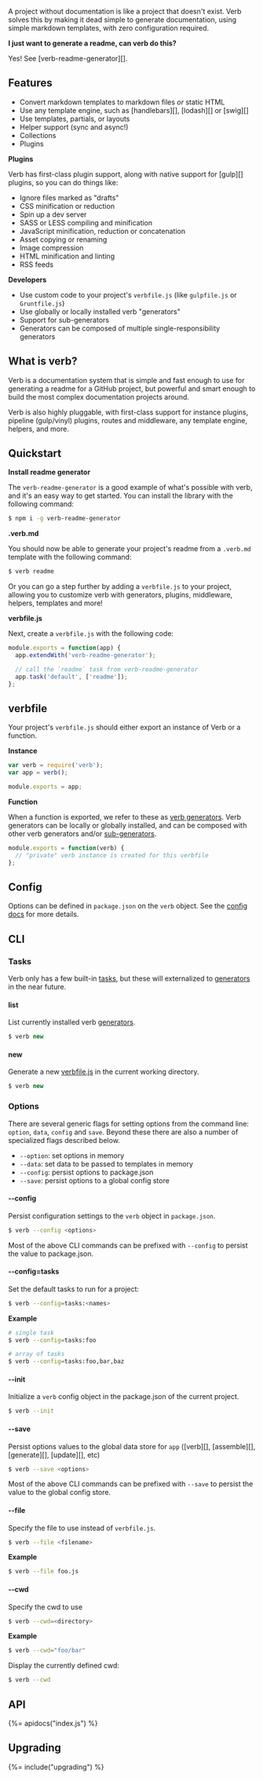 A project without documentation is like a project that doesn't exist. Verb solves this by making it dead simple to generate documentation, using simple markdown templates, with zero configuration required.

**I just want to generate a readme, can verb do this?**

Yes! See [verb-readme-generator][].

## Features 

* Convert markdown templates to markdown files _or_ static HTML
* Use any template engine, such as [handlebars][], [lodash][] or [swig][]
* Use templates, partials, or layouts 
* Helper support (sync and async!)
* Collections
* Plugins

**Plugins**

Verb has first-class plugin support, along with native support for [gulp][] plugins, so you can do things like:

* Ignore files marked as "drafts"
* CSS minification or reduction
* Spin up a dev server 
* SASS or LESS compiling and minification
* JavaScript minification, reduction or concatenation
* Asset copying or renaming
* Image compression
* HTML minification and linting
* RSS feeds

**Developers**

* Use custom code to your project's `verbfile.js` (like `gulpfile.js` or `Gruntfile.js`)
* Use globally or locally installed verb "generators" 
* Support for sub-generators 
* Generators can be composed of multiple single-responsibility generators

## What is verb?

Verb is a documentation system that is simple and fast enough to use for generating a readme for a GitHub project, but powerful and smart enough to build the most complex documentation projects around.

Verb is also highly pluggable, with first-class support for instance plugins, pipeline (gulp/vinyl) plugins, routes and middleware, any template engine, helpers, and more. 

## Quickstart

**Install readme generator**

The `verb-readme-generator` is a good example of what's possible with verb, and it's an easy way to get started. You can install the library with the following command:

```sh
$ npm i -g verb-readme-generator
```

**.verb.md**

You should now be able to generate your project's readme from a `.verb.md` template with the following command:

```sh
$ verb readme
```

Or you can go a step further by adding a `verbfile.js` to your project, allowing you to customize verb with generators, plugins, middleware, helpers, templates and more!

**verbfile.js**

Next, create a `verbfile.js` with the following code:

```js
module.exports = function(app) {
  app.extendWith('verb-readme-generator');

  // call the `readme` task from verb-readme-generator
  app.task('default', ['readme']);
};
```

## verbfile

Your project's `verbfile.js` should either export an instance of Verb or a function.

**Instance**

```js
var verb = require('verb');
var app = verb();

module.exports = app;
```

**Function**

When a function is exported, we refer to these as [verb generators](#verb-generators). Verb generators can be locally or globally installed, and can be composed with other verb generators and/or [sub-generators](#sub-generators).

```js
module.exports = function(verb) {
  // "private" verb instance is created for this verbfile
};
```

## Config

Options can be defined in `package.json` on the `verb` object. See the [config docs](docs/config.md) for more details.

## CLI

### Tasks

Verb only has a few built-in [tasks](docs/tasks.md), but these will externalized to [generators](docs/generators.md) in the near future.

#### list

List currently installed verb [generators](docs/generators.md).

```js
$ verb new
```


#### new

Generate a new [verbfile.js](docs/verbfile.js) in the current working directory.

```js
$ verb new
```


### Options

There are several generic flags for setting options from the command line: `option`, `data`, `config` and `save`. Beyond these there are also a number of specialized flags described below.

- `--option`: set options in memory 
- `--data`: set data to be passed to templates in memory 
- `--config`: persist options to package.json
- `--save`: persist options to a global config store

#### --config

Persist configuration settings to the `verb` object in `package.json`. 

```sh
$ verb --config <options>
```

Most of the above CLI commands can be prefixed with `--config` to persist the value to package.json.


#### --config=tasks

Set the default tasks to run for a project:

```sh
$ verb --config=tasks:<names>
```

**Example**

```sh
# single task
$ verb --config=tasks:foo

# array of tasks
$ verb --config=tasks:foo,bar,baz
```

#### --init

Initialize a `verb` config object in the package.json of the current project.

```sh
$ verb --init
```


#### --save

Persist options values to the global data store for `app` ([verb][], [assemble][], [generate][], [update][], etc)

```sh
$ verb --save <options>
```

Most of the above CLI commands can be prefixed with `--save` to persist the value to the global config store.

#### --file

Specify the file to use instead of `verbfile.js`.

```sh
$ verb --file <filename>
```

**Example**

```sh
$ verb --file foo.js
```

#### --cwd

Specify the cwd to use

```sh
$ verb --cwd=<directory>
```

**Example**

```sh
$ verb --cwd="foo/bar"
```

Display the currently defined cwd:

```sh
$ verb --cwd
```

## API
{%= apidocs("index.js") %}

## Upgrading 
{%= include("upgrading") %}
